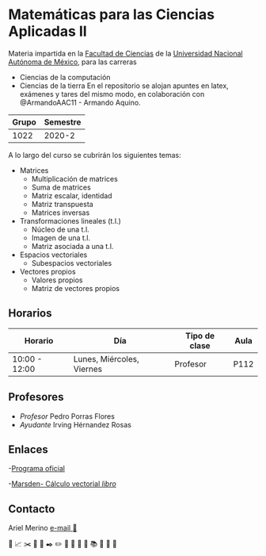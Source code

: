 # Matemáticas para las Ciencias Aplicadas II
Materia impartida en la [Facultad de Ciencias](http://www.fciencias.unam.mx/)  de la [Universidad Nacional Autónoma de México](https://www.unam.mx/), para las carreras
* Ciencias de la computación
* Ciencias de la tierra
En el repositorio se alojan apuntes en latex, exámenes y tares del mismo modo, en colaboración con @ArmandoAAC11 - Armando Aquino.

Grupo | Semestre
------|----------
1022  | 2020-2

A lo largo del curso se cubrirán los siguientes temas:
* Matrices
    * Multiplicación de matrices
    * Suma de matrices
    * Matriz escalar, identidad
    * Matriz transpuesta
    * Matrices inversas
* Transformaciones lineales (t.l.)
    * Núcleo de una t.l.
    * Imagen de una t.l.
    * Matriz asociada a una t.l.
* Espacios vectoriales
    * Subespacios vectoriales
* Vectores propios
    * Valores propios
    * Matriz de vectores propios

## Horarios
Horario         | Día              | Tipo de clase       | Aula
----------------|------------------|---------------------|------
10:00 - 12:00   | Lunes, Miércoles, Viernes | Profesor | P112

## Profesores
* *Profesor* Pedro Porras Flores
* *Ayudante*	Irving Hérnandez Rosas

## Enlaces
-[Programa oficial](http://www.fciencias.unam.mx/asignaturas/1226.pdf)

-[Marsden- Cálculo vectorial _libro_ ]( https://drive.google.com/open?id=0B5WVa9RwPrEXOVFpRXpfQ2pTRDA&authuser=1)

## Contacto 
Ariel Merino [e-mail :email: ](mailto:arielmerino@ciencias.unam.mx)

:page_facing_up: :chart_with_upwards_trend: :scissors:  :pushpin: :paperclip: :black_nib: :pencil2: :straight_ruler: :triangular_ruler: :notebook_with_decorative_cover: :ledger: :books: :bookmark: :microscope: :telescope: